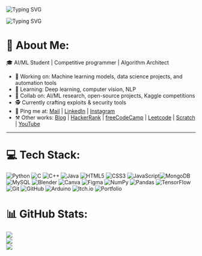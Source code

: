 <h align="left">
  <img src="https://readme-typing-svg.herokuapp.com?font=Fira+Code&size=32&duration=5000&pause=99999&color=FF0000&width=800&lines=Hey+there,+I'm+DINESH+D" alt="Typing SVG" />
</h>
<p align="left">
  <img src="https://readme-typing-svg.herokuapp.com?font=Fira+Code&size=22&duration=5000&pause=1000&color=ff4a3d&width=800&lines=AI-ML+Student;+Competitive+Programmer;+Algorithm+Architect;+I+❤+Python;Part+Time+Blogger" alt="Typing SVG" />
</p>

# 💫 About Me:

🎓 AI/ML Student | Competitive programmer | Algorithm Architect  

- 🔭 Working on: Machine learning models, data science projects, and automation tools  
- 🌱 Learning: Deep learning, computer vision, NLP  
- 🤝 Collab on: AI/ML research, open-source projects, Kaggle competitions
- 🕵️ Currently crafting exploits & security tools 
- 📡 Ping me at: [Mail](dineshchitra29@gmail.com) | [LinkedIn](https://www.linkedin.com/in/dinesh-d-72b965320/) | [Instagram](https://www.instagram.com/dinesh_d29/)
- ⚒️ Other works: [Blog](https://crimepoints.blogspot.com/) | [HackerRank](https://www.hackerrank.com/profile/Hacker_Dinesh_D) | [freeCodeCamp](https://www.freecodecamp.org/DarkAngel29) | [Leetcode](https://leetcode.com/u/DarkAngel-29/) | [Scratch](https://scratch.mit.edu/users/Hacker_DD/) | [YouTube](https://www.youtube.com/@blankpage4894)
---

# 💻 Tech Stack:
![Python](https://img.shields.io/badge/python-3670A0?style=for-the-badge&logo=python&logoColor=ffdd54) ![C](https://img.shields.io/badge/c-%2300599C.svg?style=for-the-badge&logo=c&logoColor=white) ![C++](https://img.shields.io/badge/c++-%2300599C.svg?style=for-the-badge&logo=c%2B%2B&logoColor=white) ![Java](https://img.shields.io/badge/java-%23ED8B00.svg?style=for-the-badge&logo=openjdk&logoColor=white) ![HTML5](https://img.shields.io/badge/html5-%23E34F26.svg?style=for-the-badge&logo=html5&logoColor=white) ![CSS3](https://img.shields.io/badge/css3-%231572B6.svg?style=for-the-badge&logo=css3&logoColor=white) ![JavaScript](https://img.shields.io/badge/javascript-%23323330.svg?style=for-the-badge&logo=javascript&logoColor=%23F7DF1E)![MongoDB](https://img.shields.io/badge/MongoDB-%234ea94b.svg?style=for-the-badge&logo=mongodb&logoColor=white) ![MySQL](https://img.shields.io/badge/mysql-4479A1.svg?style=for-the-badge&logo=mysql&logoColor=white) ![Blender](https://img.shields.io/badge/blender-%23F5792A.svg?style=for-the-badge&logo=blender&logoColor=white) ![Canva](https://img.shields.io/badge/Canva-%2300C4CC.svg?style=for-the-badge&logo=Canva&logoColor=white) ![Figma](https://img.shields.io/badge/figma-%23F24E1E.svg?style=for-the-badge&logo=figma&logoColor=white) ![NumPy](https://img.shields.io/badge/numpy-%23013243.svg?style=for-the-badge&logo=numpy&logoColor=white) ![Pandas](https://img.shields.io/badge/pandas-%23150458.svg?style=for-the-badge&logo=pandas&logoColor=white) ![TensorFlow](https://img.shields.io/badge/TensorFlow-%23FF6F00.svg?style=for-the-badge&logo=TensorFlow&logoColor=white) ![Git](https://img.shields.io/badge/git-%23F05033.svg?style=for-the-badge&logo=git&logoColor=white) ![GitHub](https://img.shields.io/badge/github-%23121011.svg?style=for-the-badge&logo=github&logoColor=white) ![Arduino](https://img.shields.io/badge/-Arduino-00979D?style=for-the-badge&logo=Arduino&logoColor=white) ![Itch.io](https://img.shields.io/badge/Itch-%23FF0B34.svg?style=for-the-badge&logo=Itch.io&logoColor=white) ![Portfolio](https://img.shields.io/badge/Portfolio-%23000000.svg?style=for-the-badge&logo=firefox&logoColor=#FF7139)
# 📊 GitHub Stats:
![](https://github-readme-stats.vercel.app/api?username=DarkAngel-29&theme=neon&hide_border=false&include_all_commits=false&count_private=false)<br/>
![](https://nirzak-streak-stats.vercel.app/?user=DarkAngel-29&theme=neon&hide_border=false)<br/>
![](https://github-readme-stats.vercel.app/api/top-langs/?username=DarkAngel-29&theme=neon&hide_border=false&include_all_commits=false&count_private=false&layout=compact)

<!-- Proudly created with GPRM ( https://gprm.itsvg.in ) -->
